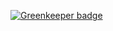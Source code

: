 
[![Greenkeeper badge](https://badges.greenkeeper.io/relative-ci/video-compare.svg)](https://greenkeeper.io/)

